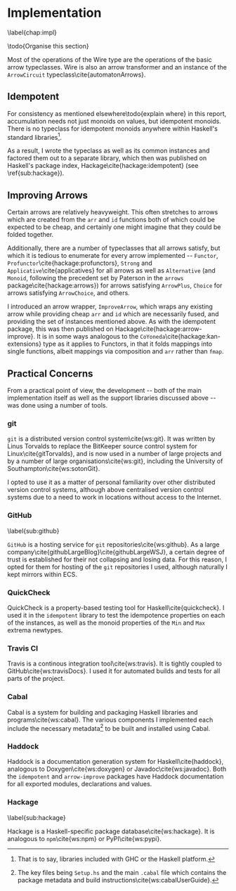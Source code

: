 Implementation
==============

\label{chap:impl}

\todo{Organise this section}

Most of the operations of the Wire type are the operations of the basic arrow
typeclasses. Wire is also an arrow transformer and an instance of the
`ArrowCircuit` typeclass\cite{automatonArrows}.

Idempotent
----------

For consistency as mentioned elsewhere\todo{explain where} in this report,
accumulation needs not just monoids on values, but idempotent monoids. There is
no typeclass for idempotent monoids anywhere within Haskell's standard
libraries[^1].

[^1]: That is to say, libraries included with GHC or the Haskell platform.

As a result, I wrote the typeclass as well as its common instances and factored
them out to a separate library, which then was published on Haskell's package
index, Hackage\cite{hackage:idempotent} (see \ref{sub:hackage}).

Improving Arrows
----------------

Certain arrows are relatively heavyweight. This often stretches to
arrows which are created from the `arr` and `id` functions both of
which could be expected to be cheap, and certainly one might imagine
that they could be folded together.

Additionally, there are a number of typeclasses that all arrows
satisfy, but which it is tedious to enumerate for every arrow
implemented -- `Functor`, `Profunctor`\cite{hackage:profunctors},
`Strong` and `Applicative`\cite{applicatives} for all arrows as
well as `Alternative` (and `Monoid`, following the precedent set
by Paterson in the `arrows` package\cite{hackage:arrows}) for arrows
satisfying `ArrowPlus`, `Choice` for arrows satisfying `ArrowChoice`,
and others.

I introduced an arrow wrapper, `ImproveArrow`, which wraps any
existing arrow while providing cheap `arr` and `id` which are
necessarily fused, and providing the set of instances mentioned
above. As with the idempotent package, this was then published on
Hackage\cite{hackage:arrow-improve}. It is in some ways analogous
to the `CoYoneda`\cite{hackage:kan-extensions} type as it applies
to Functors, in that it folds mappings into single functions, albeit
mappings via composition and `arr` rather than `fmap`.

Practical Concerns
------------------

From a practical point of view, the development -- both of the main
implementation itself as well as the support libraries discussed above -- was
done using a number of tools.

### git

`git` is a distributed version control system\cite{ws:git}. It was written by Linus Torvalds to replace the BitKeeper source control system
for Linux\cite{gitTorvalds}, and is now used in a number of large projects and
by a number of large organisations\cite{ws:git}, including the University of
Southampton\cite{ws:sotonGit}.

I opted to use it as a matter of personal familiarity over other distributed
version control systems, although above centralised version control systems due
to a need to work in locations without access to the Internet.

### GitHub

\label{sub:github}

`GitHub` is a hosting service for `git` repositories\cite{ws:github}. As a large
company\cite{githubLargeBlog}\cite{githubLargeWSJ}, a certain degree of trust is
established for their not collapsing and losing data. For this reason, I opted
for them for hosting of the `git` repositories I used, although naturally I kept
mirrors within ECS.

### QuickCheck

QuickCheck is a property-based testing tool for Haskell\cite{quickcheck}. I used
it in the `idempotent` library to test the idempotence properties on each of the
instances, as well as the monoid properties of the `Min` and `Max` extrema
newtypes.

### Travis CI

Travis is a continous integration tool\cite{ws:travis}. It is tightly coupled to
GitHub\cite{ws:travisDocs}. I used it for automated builds and tests for all
parts of the project.

### Cabal

Cabal is a system for building and packaging Haskell libraries and
programs\cite{ws:cabal}. The various components I implemented each include the
necessary metadata[^meta] to be built and installed using Cabal.

[^meta]: The key files being `Setup.hs` and the main `.cabal` file which
contains the package metadata and build instructions\cite{ws:cabalUserGuide}.

### Haddock

Haddock is a documentation generation system for Haskell\cite{haddock},
analogous to Doxygen\cite{ws:doxygen} or Javadoc\cite{ws:javadoc}. Both the
`idempotent` and `arrow-improve` packages have Haddock documentation for all
exported modules, declarations and values.

### Hackage

\label{sub:hackage}

Hackage is a Haskell-specific package database\cite{ws:hackage}. It is analogous
to `npm`\cite{ws:npm} or PyPI\cite{ws:pypi}.


